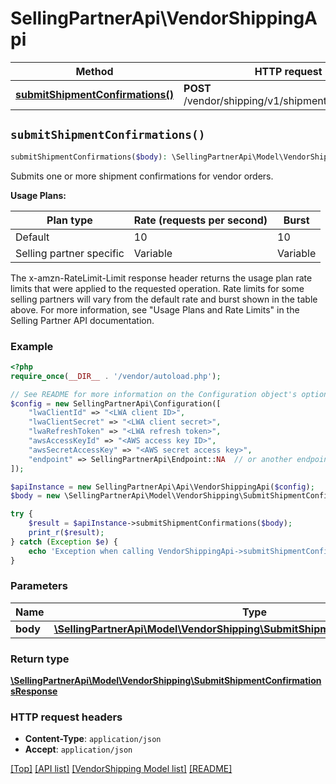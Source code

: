 # SellingPartnerApi\VendorShippingApi

Method | HTTP request | Description
------------- | ------------- | -------------
[**submitShipmentConfirmations()**](VendorShippingApi.md#submitShipmentConfirmations) | **POST** /vendor/shipping/v1/shipmentConfirmations | 


## `submitShipmentConfirmations()`

```php
submitShipmentConfirmations($body): \SellingPartnerApi\Model\VendorShipping\SubmitShipmentConfirmationsResponse
```



Submits one or more shipment confirmations for vendor orders.

**Usage Plans:**

| Plan type | Rate (requests per second) | Burst |
| ---- | ---- | ---- |
|Default| 10 | 10 |
|Selling partner specific| Variable | Variable |

The x-amzn-RateLimit-Limit response header returns the usage plan rate limits that were applied to the requested operation. Rate limits for some selling partners will vary from the default rate and burst shown in the table above. For more information, see \"Usage Plans and Rate Limits\" in the Selling Partner API documentation.

### Example

```php
<?php
require_once(__DIR__ . '/vendor/autoload.php');

// See README for more information on the Configuration object's options
$config = new SellingPartnerApi\Configuration([
    "lwaClientId" => "<LWA client ID>",
    "lwaClientSecret" => "<LWA client secret>",
    "lwaRefreshToken" => "<LWA refresh token>",
    "awsAccessKeyId" => "<AWS access key ID>",
    "awsSecretAccessKey" => "<AWS secret access key>",
    "endpoint" => SellingPartnerApi\Endpoint::NA  // or another endpoint from lib/Endpoints.php
]);

$apiInstance = new SellingPartnerApi\Api\VendorShippingApi($config);
$body = new \SellingPartnerApi\Model\VendorShipping\SubmitShipmentConfirmationsRequest(); // \SellingPartnerApi\Model\VendorShipping\SubmitShipmentConfirmationsRequest

try {
    $result = $apiInstance->submitShipmentConfirmations($body);
    print_r($result);
} catch (Exception $e) {
    echo 'Exception when calling VendorShippingApi->submitShipmentConfirmations: ', $e->getMessage(), PHP_EOL;
}
```

### Parameters

Name | Type | Description  | Notes
------------- | ------------- | ------------- | -------------
 **body** | [**\SellingPartnerApi\Model\VendorShipping\SubmitShipmentConfirmationsRequest**](../Model/VendorShipping/SubmitShipmentConfirmationsRequest.md)|  |

### Return type

[**\SellingPartnerApi\Model\VendorShipping\SubmitShipmentConfirmationsResponse**](../Model/VendorShipping/SubmitShipmentConfirmationsResponse.md)

### HTTP request headers

- **Content-Type**: `application/json`
- **Accept**: `application/json`

[[Top]](#) [[API list]](../)
[[VendorShipping Model list]](../Model/VendorShipping)
[[README]](../../README.md)
